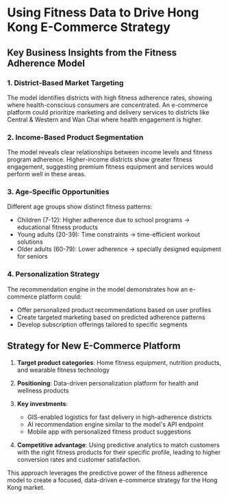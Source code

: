 # Using Fitness Data to Drive Hong Kong E-Commerce Strategy

## Key Business Insights from the Fitness Adherence Model

### 1. District-Based Market Targeting
The model identifies districts with high fitness adherence rates, showing where health-conscious consumers are concentrated. An e-commerce platform could prioritize marketing and delivery services to districts like Central & Western and Wan Chai where health engagement is higher.

### 2. Income-Based Product Segmentation
The model reveals clear relationships between income levels and fitness program adherence. Higher-income districts show greater fitness engagement, suggesting premium fitness equipment and services would perform well in these areas.

### 3. Age-Specific Opportunities
Different age groups show distinct fitness patterns:
- Children (7-12): Higher adherence due to school programs → educational fitness products
- Young adults (20-39): Time constraints → time-efficient workout solutions
- Older adults (60-79): Lower adherence → specially designed equipment for seniors

### 4. Personalization Strategy
The recommendation engine in the model demonstrates how an e-commerce platform could:
- Offer personalized product recommendations based on user profiles
- Create targeted marketing based on predicted adherence patterns
- Develop subscription offerings tailored to specific segments

## Strategy for New E-Commerce Platform

1. **Target product categories**: Home fitness equipment, nutrition products, and wearable fitness technology

2. **Positioning**: Data-driven personalization platform for health and wellness products

3. **Key investments**:
   - GIS-enabled logistics for fast delivery in high-adherence districts
   - AI recommendation engine similar to the model's API endpoint
   - Mobile app with personalized fitness product suggestions

4. **Competitive advantage**: Using predictive analytics to match customers with the right fitness products for their specific profile, leading to higher conversion rates and customer satisfaction.

This approach leverages the predictive power of the fitness adherence model to create a focused, data-driven e-commerce strategy for the Hong Kong market.
